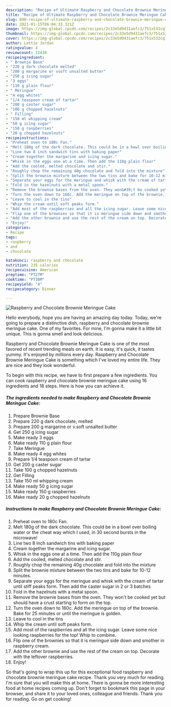 ```yaml
---
description: "Recipe of Ultimate Raspberry and Chocolate Brownie Meringue Cake"
title: "Recipe of Ultimate Raspberry and Chocolate Brownie Meringue Cake"
slug: 800-recipe-of-ultimate-raspberry-and-chocolate-brownie-meringue-cake
date: 2021-01-15T06:04:33.321Z
image: https://img-global.cpcdn.com/recipes/2c33e5d9431aefc3/751x532cq70/raspberry-and-chocolate-brownie-meringue-cake-recipe-main-photo.jpg
thumbnail: https://img-global.cpcdn.com/recipes/2c33e5d9431aefc3/751x532cq70/raspberry-and-chocolate-brownie-meringue-cake-recipe-main-photo.jpg
cover: https://img-global.cpcdn.com/recipes/2c33e5d9431aefc3/751x532cq70/raspberry-and-chocolate-brownie-meringue-cake-recipe-main-photo.jpg
author: Lettie Jordan
ratingvalue: 4
reviewcount: 22430
recipeingredient:
- " Brownie Base"
- "220 g dark chocolate melted"
- "200 g margarine or vsoft unsalted butter"
- "250 g icing sugar"
- "3 eggs"
- "110 g plain flour"
- " Meringue"
- "4 egg whites"
- "1/4 teaspoon cream of tartar"
- "200 g caster sugar"
- "100 g chopped hazelnuts"
- " Filling"
- "150 ml whipping cream"
- "50 g icing sugar"
- "150 g raspberries"
- "20 g chopped hazelnuts"
recipeinstructions:
- "Preheat oven to 180c Fan."
- "Melt 180g of the dark chocolate. This could be in a bowl over boiling water or the cheat way which I used, in 30 second bursts in the microwave!"
- "Line two 8 inch sandwich tins with baking paper"
- "Cream together the margarine and icing sugar."
- "Whisk in the eggs one at a time. Then add the 110g plain flour"
- "Add the cooled, melted chocolate and stir."
- "Roughly chop the remaining 40g chocolate and fold into the mixture"
- "Split the brownie mixture between the two tins and bake for 10-12 minutes."
- "Separate your eggs for the meringue and whisk with the cream of tartar until stiff peaks form. Then add the caster sugar in 2 or 3 batches"
- "Fold in the hazelnuts with a metal spoon."
- "Remove the brownie bases from the oven. They won&#39;t be cooked yet but should have a crust starting to form on the top."
- "Turn the oven down to 160c. Add the meringue on top of the brownie. Bake for 25 minutes or until the meringue is golden."
- "Leave to cool in the tins"
- "Whip the cream until soft peaks form."
- "Add most of the raspberries and all the icing sugar. Leave some nice looking raspberries for the top! Whip to combine."
- "Flip one of the brownies so that it is meringue side down and smother in raspberry cream."
- "Add the other brownie and use the rest of the cream on top. Decorate with the leftover raspberries."
- "Enjoy!"
categories:
- Recipe
tags:
- raspberry
- and
- chocolate

katakunci: raspberry and chocolate 
nutrition: 235 calories
recipecuisine: American
preptime: "PT27M"
cooktime: "PT38M"
recipeyield: "4"
recipecategory: Dinner

---
```



![Raspberry and Chocolate Brownie Meringue Cake](https://img-global.cpcdn.com/recipes/2c33e5d9431aefc3/751x532cq70/raspberry-and-chocolate-brownie-meringue-cake-recipe-main-photo.jpg)

Hello everybody, hope you are having an amazing day today. Today, we're going to prepare a distinctive dish, raspberry and chocolate brownie meringue cake. One of my favorites. For mine, I'm gonna make it a little bit unique. This is gonna smell and look delicious.



Raspberry and Chocolate Brownie Meringue Cake is one of the most favored of recent trending meals on earth. It is easy, it's quick, it tastes yummy. It's enjoyed by millions every day. Raspberry and Chocolate Brownie Meringue Cake is something which I've loved my entire life. They are nice and they look wonderful.


To begin with this recipe, we have to first prepare a few ingredients. You can cook raspberry and chocolate brownie meringue cake using 16 ingredients and 18 steps. Here is how you can achieve it.

<!--inarticleads1-->

##### The ingredients needed to make Raspberry and Chocolate Brownie Meringue Cake:

1. Prepare  Brownie Base
1. Prepare 220 g dark chocolate, melted
1. Prepare 200 g margarine or v.soft unsalted butter
1. Get 250 g icing sugar
1. Make ready 3 eggs
1. Make ready 110 g plain flour
1. Take  Meringue
1. Make ready 4 egg whites
1. Prepare 1/4 teaspoon cream of tartar
1. Get 200 g caster sugar
1. Take 100 g chopped hazelnuts
1. Get  Filling
1. Take 150 ml whipping cream
1. Make ready 50 g icing sugar
1. Make ready 150 g raspberries
1. Make ready 20 g chopped hazelnuts




<!--inarticleads2-->

##### Instructions to make Raspberry and Chocolate Brownie Meringue Cake:

1. Preheat oven to 180c Fan.
1. Melt 180g of the dark chocolate. This could be in a bowl over boiling water or the cheat way which I used, in 30 second bursts in the microwave!
1. Line two 8 inch sandwich tins with baking paper
1. Cream together the margarine and icing sugar.
1. Whisk in the eggs one at a time. Then add the 110g plain flour
1. Add the cooled, melted chocolate and stir.
1. Roughly chop the remaining 40g chocolate and fold into the mixture
1. Split the brownie mixture between the two tins and bake for 10-12 minutes.
1. Separate your eggs for the meringue and whisk with the cream of tartar until stiff peaks form. Then add the caster sugar in 2 or 3 batches
1. Fold in the hazelnuts with a metal spoon.
1. Remove the brownie bases from the oven. They won&#39;t be cooked yet but should have a crust starting to form on the top.
1. Turn the oven down to 160c. Add the meringue on top of the brownie. Bake for 25 minutes or until the meringue is golden.
1. Leave to cool in the tins
1. Whip the cream until soft peaks form.
1. Add most of the raspberries and all the icing sugar. Leave some nice looking raspberries for the top! Whip to combine.
1. Flip one of the brownies so that it is meringue side down and smother in raspberry cream.
1. Add the other brownie and use the rest of the cream on top. Decorate with the leftover raspberries.
1. Enjoy!




So that's going to wrap this up for this exceptional food raspberry and chocolate brownie meringue cake recipe. Thank you very much for reading. I'm sure that you will make this at home. There is gonna be more interesting food at home recipes coming up. Don't forget to bookmark this page in your browser, and share it to your loved ones, colleague and friends. Thank you for reading. Go on get cooking!
